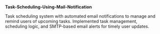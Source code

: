 **Task-Scheduling-Using-Mail-Notification**

Task scheduling system with automated email notifications to manage and remind users of upcoming tasks. Implemented task management, scheduling logic, and SMTP-based email alerts for timely user updates.

